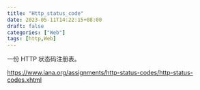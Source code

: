 ```yaml
---
title: "Http_status_code"
date: 2023-05-11T14:22:15+08:00
draft: false
categories: ["Web"]
tags: [http,Web]
---
```


一份 HTTP 状态码注册表。
<!--more-->


https://www.iana.org/assignments/http-status-codes/http-status-codes.xhtml
